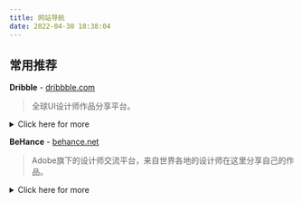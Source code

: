 ```yaml
---
title: 网站导航
date: 2022-04-30 18:38:04
---
```


## 常用推荐

**Dribble** - [dribbble.com](https://dribbble.com/)

> 全球UI设计师作品分享平台。

<details><summary>Click here for more</summary>
<iframe src="https://dribbble.com/" frameborder="0" width=100% height="400" ></iframe>
</details>


**BeHance** - [behance.net](https://behance.net/)

> Adobe旗下的设计师交流平台，来自世界各地的设计师在这里分享自己的作品。

<details><summary>Click here for more</summary>
<iframe src="https://behance.net/" frameborder="0" width=100% height="400" ></iframe>
</details>
